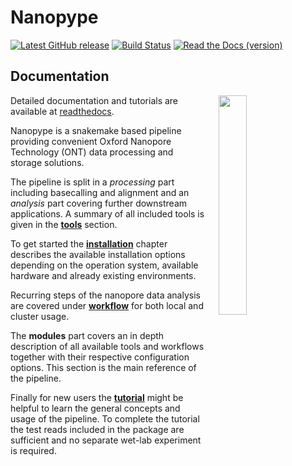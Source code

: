 # Nanopype

[![Latest GitHub release](https://img.shields.io/github/release/giesselmann/nanopype.svg)](https://github.com/giesselmann/nanopype/releases/latest) [![Build Status](https://travis-ci.org/giesselmann/nanopype.svg?branch=master)](https://travis-ci.org/giesselmann/nanopype) [![Read the Docs (version)](https://img.shields.io/readthedocs/nanopype/latest.svg)](https://nanopype.readthedocs.io/en/latest/)

## Documentation

<img align="right" src="https://github.com/giesselmann/nanopype/blob/master/docs/images/workflow.png" width="30%" hspace="20">

Detailed documentation and tutorials are available at [readthedocs](https://nanopype.readthedocs.io/en/latest/).

Nanopype is a snakemake based pipeline providing convenient Oxford Nanopore Technology (ONT) data processing and storage solutions.

The pipeline is split in a *processing* part including basecalling and alignment and an *analysis* part covering further downstream applications.
A summary of all included tools is given in the **[tools](https://nanopype.readthedocs.io/en/latest/tools/)** section.

To get started the **[installation](https://nanopype.readthedocs.io/en/latest/installation/prerequisites/)** chapter describes the available installation options depending on the operation system, available hardware and already existing environments.

Recurring steps of the nanopore data analysis are covered under **[workflow](https://nanopype.readthedocs.io/en/latest/usage/general/)** for both local and cluster usage.

The **modules** part covers an in depth description of all available tools and workflows together with their respective configuration options. This section is the main reference of the pipeline.

Finally for new users the **[tutorial](https://nanopype.readthedocs.io/en/latest/examples/intro/)** might be helpful to learn the general concepts and usage of the pipeline. To complete the tutorial the test reads included in the package are sufficient and no separate wet-lab experiment is required.
